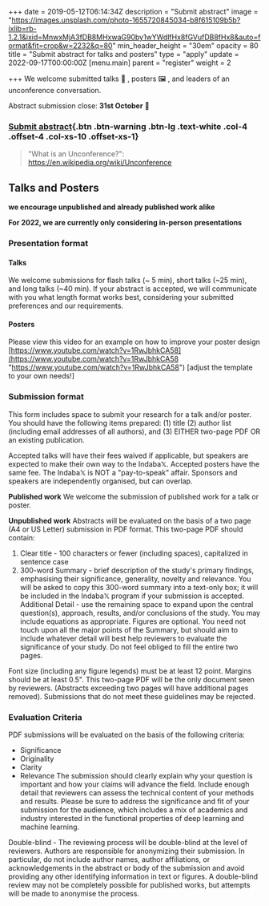 +++
date = 2019-05-12T06:14:34Z
description = "Submit abstract"
image = "https://images.unsplash.com/photo-1655720845034-b8f615109b5b?ixlib=rb-1.2.1&ixid=MnwxMjA3fDB8MHxwaG90by1wYWdlfHx8fGVufDB8fHx8&auto=format&fit=crop&w=2232&q=80"
min_header_height = "30em"
opacity = 80
title = "Submit abstract for talks and posters"
type = "apply"
update = 2022-09-17T00:00:00Z
[menu.main]
parent = "register"
weight = 2

+++
We welcome submitted talks 🎤 , posters 🖼️ , and leaders of an unconference conversation.

Abstract submission close: **31st October** 👻
<!--more-->

### [Submit abstract](https://docs.google.com/forms/d/e/1FAIpQLSfeV1mqqj4cyqDmCAyBj835KK27vy56DbN4Z-a2Bf8mHvuzKw/viewform?usp=sf_link){.btn .btn-warning .btn-lg .text-white .col-4 .offset-4 .col-xs-10 .offset-xs-1}

> "What is an Unconference?": https://en.wikipedia.org/wiki/Unconference

## Talks and Posters

**we encourage unpublished and already published work alike**

**For 2022, we are currently only considering in-person presentations**

### Presentation format

#### Talks

We welcome submissions for flash talks (\~ 5 min), short talks (\~25 min), and long talks (\~40 min). If your abstract is accepted, we will communicate with you what length format works best, considering your submitted preferences and our requirements.

#### Posters

Please view this video for an example on how to improve your poster design [https://www.youtube.com/watch?v=1RwJbhkCA58](https://www.youtube.com/watch?v=1RwJbhkCA58 "https://www.youtube.com/watch?v=1RwJbhkCA58") \[adjust the template to your own needs!\]

### Submission format

This form includes space to submit your research for a talk and/or poster.
You should have the following items prepared:
(1) title
(2) author list (including email addresses of all authors), and
(3) EITHER two-page PDF OR an existing publication.

Accepted talks will have their fees waived if applicable, but speakers are expected to make their own way to the Indaba𝕏. Accepted posters have the same fee.
The Indaba𝕏 is NOT a "pay-to-speak" affair. Sponsors and speakers are independently organised, but can overlap.

**Published work**
We welcome the submission of published work for a talk or poster.

**Unpublished work**
Abstracts will be evaluated on the basis of a two page (A4 or US Letter) submission in PDF format.
This two-page PDF should contain:

1. Clear title - 100 characters or fewer (including spaces), capitalized in sentence case
2. 300-word Summary - brief description of the study's primary findings, emphasising their significance, generality, novelty and relevance. You will be asked to copy this 300-word summary into a text-only box; it will be included in the Indaba𝕏 program if your submission is accepted.
   Additional Detail - use the remaining space to expand upon the central question(s), approach, results, and/or conclusions of the study. You may include equations as appropriate. Figures are optional. You need not touch upon all the major points of the Summary, but should aim to include whatever detail will best help reviewers to evaluate the significance of your study. Do not feel obliged to fill the entire two pages.

Font size (including any figure legends) must be at least 12 point. Margins should be at least 0.5". This two-page PDF will be the only document seen by reviewers. (Abstracts exceeding two pages will have additional pages removed). Submissions that do not meet these guidelines may be rejected.

### Evaluation Criteria

PDF submissions will be evaluated on the basis of the following criteria:

* Significance
* Originality
* Clarity
* Relevance
  The submission should clearly explain why your question is important and how your claims will advance the field. Include enough detail that reviewers can assess the technical content of your methods and results. Please be sure to address the significance and fit of your submission for the audience, which includes a mix of academics and industry interested in the functional properties of deep learning and machine learning.

Double-blind - The reviewing process will be double-blind at the level of reviewers. Authors are responsible for anonymizing their submission. In particular, do not include author names, author affiliations, or acknowledgements in the abstract or body of the submission and avoid providing any other identifying information in text or figures. A double-blind review may not be completely possible for published works, but attempts will be made to anonymise the process.